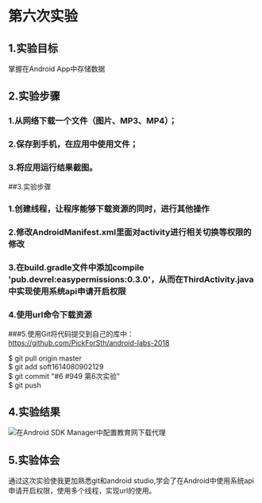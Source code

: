 # 第六次实验
## 1.实验目标
掌握在Android App中存储数据

## 2.实验步骤
### 1.从网络下载一个文件（图片、MP3、MP4）；
### 2.保存到手机，在应用中使用文件；
### 3.将应用运行结果截图。
##3.实验步骤
### 1.创建线程，让程序能够下载资源的同时，进行其他操作
### 2.修改AndroidManifest.xml里面对activity进行相关切换等权限的修改
### 3.在build.gradle文件中添加compile 'pub.devrel:easypermissions:0.3.0'，从而在ThirdActivity.java中实现使用系统api申请开启权限
### 4.使用url命令下载资源
###5.使用Git将代码提交到自己的库中：https://github.com/PickForSth/android-labs-2018

   $ git pull origin master<br>
   $ git add soft1614080902129<br>
   $ git commit "#6 #949 第6次实验"<br>
   $ git push<br>
## 4.实验结果
![在Android SDK Manager中配置教育网下载代理](android-labs-2018/soft1614080902129/chuan.png "配置教育网下载代理")

## 5.实验体会
通过这次实验使我更加熟悉git和android studio,学会了在Android中使用系统api申请开启权限，使用多个线程，实现url的使用。
